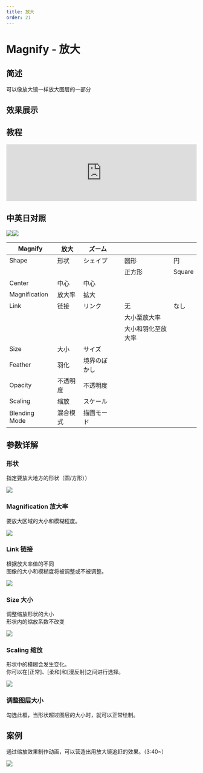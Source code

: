 ```yaml
---
title: 放大
order: 21
---
```


# Magnify - 放大

## 简述

可以像放大镜一样放大图层的一部分

## 效果展示

## 教程

<iframe src="https://player.bilibili.com/player.html?bvid=BV1e34y1X7Vj&page=74&high_quality=1" width="100%" allowfullscreen="allowfullscreen" frameborder="0"></iframe>

## 中英日对照

![](https://mir.yuelili.com/user/AE/effects/AE-Effects-Distort-Magnify.png)![](https://mir.yuelili.com/user/AE/effects/AE-Effects-Distort-Magnify_cn.png)

| Magnify       | 放大     | ズーム       |     |                    |        |
| ------------- | -------- | ------------ | --- | ------------------ | ------ |
| Shape         | 形状     | シェイプ     |     | 圆形               | 円     |
|               |          |              |     | 正方形             | Square |
| Center        | 中心     | 中心         |     |                    |        |
| Magnification | 放大率   | 拡大         |     |                    |        |
| Link          | 链接     | リンク       |     | 无                 | なし   |
|               |          |              |     | 大小至放大率       |        |
|               |          |              |     | 大小和羽化至放大率 |        |
| Size          | 大小     | サイズ       |     |                    |        |
| Feather       | 羽化     | 境界のぼかし |     |                    |        |
| Opacity       | 不透明度 | 不透明度     |     |                    |        |
| Scaling       | 缩放     | スケール     |     |                    |        |
| Blending Mode | 混合模式 | 描画モード   |     |                    |        |

## 参数详解

### 形状

指定要放大地方的形状（圆/方形））

![](https://cdn.yuelili.com/20211223021458.png)

### Magnification 放大率

要放大区域的大小和模糊程度。

![](https://cdn.yuelili.com/20211223021516.png)

### Link 链接

根据放大率值的不同  
图像的大小和模糊度将被调整或不被调整。

![](https://cdn.yuelili.com/20211223021537.png)

### Size 大小

调整缩放形状的大小  
形状内的缩放系数不改变

![](https://cdn.yuelili.com/20211223021737.png)

### Scaling 缩放

形状中的模糊会发生变化。  
你可以在[正常]、[柔和]和[漫反射]之间进行选择。

![](https://cdn.yuelili.com/20211223021935.png)

### 调整图层大小

勾选此框，当形状超过图层的大小时，就可以正常绘制。

## 案例

通过缩放效果制作动画，可以营造出用放大镜追赶的效果。（3:40~）

![](https://cdn.yuelili.com/20211223131950.png)
